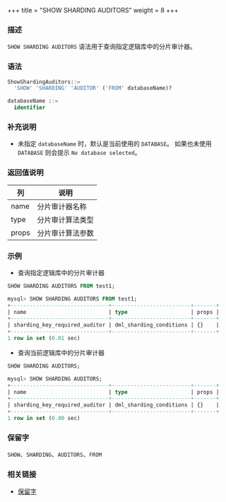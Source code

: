 +++
title = "SHOW SHARDING AUDITORS"
weight = 8
+++

### 描述

`SHOW SHARDING AUDITORS` 语法用于查询指定逻辑库中的分片审计器。

### 语法

```sql
ShowShardingAuditors::=
  'SHOW' 'SHARDING' 'AUDITOR' ('FROM' databaseName)?

databaseName ::=
  identifier
```

### 补充说明

- 未指定 `databaseName` 时，默认是当前使用的 `DATABASE`。 如果也未使用 `DATABASE` 则会提示 `No database selected`。

### 返回值说明

| 列                      | 说明          |
| -----------------------|---------------|
| name                   | 分片审计器名称  |
| type                   | 分片审计算法类型 |
| props                  | 分片审计算法参数 |

### 示例

- 查询指定逻辑库中的分片审计器

```sql
SHOW SHARDING AUDITORS FROM test1;
```

```sql
mysql> SHOW SHARDING AUDITORS FROM test1;
+-------------------------------+-------------------------+-------+
| name                          | type                    | props |
+-------------------------------+-------------------------+-------+
| sharding_key_required_auditor | dml_sharding_conditions | {}    |
+-------------------------------+-------------------------+-------+
1 row in set (0.01 sec)
```

- 查询当前逻辑库中的分片审计器

```sql
SHOW SHARDING AUDITORS;
```

```sql
mysql> SHOW SHARDING AUDITORS;
+-------------------------------+-------------------------+-------+
| name                          | type                    | props |
+-------------------------------+-------------------------+-------+
| sharding_key_required_auditor | dml_sharding_conditions | {}    |
+-------------------------------+-------------------------+-------+
1 row in set (0.00 sec)
```

### 保留字

`SHOW`、`SHARDING`、`AUDITORS`、`FROM`

### 相关链接

- [保留字](/cn/reference/distsql/syntax/reserved-word/)

